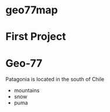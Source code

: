 # geo77map
 
# First Project
# Geo-77

Patagonia is located in the south of Chile
- mountains
- snow
- puma 
